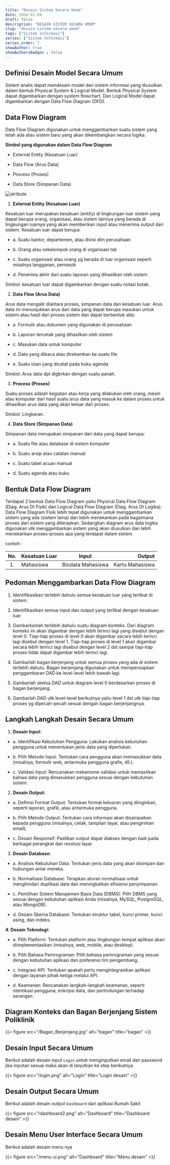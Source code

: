 ```yaml
---
title: "Desain Sistem Secara Umum"
date: 2024-01-04
draft: false
description: "DESAIN SISTEM SECARA UMUM"
slug: "desain-sistem-secara-umum"
tags: ["Sistem informasi"]
series: ["Sistem Informasi"]
series_order: 7
showAuthor: true
showAuthorsBadges : false
---
```


## Definisi Desain Model Secara Umum
Sistem analis dapat mendesain model dari sistem informasi yang diusulkan dalam bentuk Physical System & Logical Model. Bentuk Physical System dapat digambarkan dengan system flowchart. Dan Logical Model dapat digambarkan dengan Data Flow Diagram (DFD).

## Data Flow Diagram

Data Flow Diagram digunakan untuk menggambarkan suatu sistem yang telah ada atau sistem baru yang akan dikembangkan secara logika.

**Simbol yang digunakan dalam Data Flow Diagram**
+ External Entity (Kesatuan Luar)

+ Data Flow (Arus Data)

+ Process (Proses)

+ Data Store (Simpanan Data)

![atribute](https://123projectlab.com/wp-content/uploads/2020/01/DFD-Symbol1.jpg)


1. **External Entity (Kesatuan Luar)**

Kesatuan luar merupakan kesatuan (entity) di lingkungan luar sistem yang dapat berupa orang, organisasi, atau sistem lainnya yang berada di lingkungan luarnya yang akan memberikan input atau menerima output dari sistem. Kesatuan luar dapat berupa:
+ a. Suatu kantor, departemen, atau divisi dlm perusahaan

+ b. Orang atau sekelompok orang di organisasi tsb

+ c. Suatu organisasi atau orang yg berada di luar organisasi seperti misalnya langganan, pemasok

+ d. Penerima akhir dari suatu laporan yang dihasilkan oleh sistem

Simbol: kesatuan luar dapat digambarkan dengan suatu notasi kotak.

2. **Data Flow (Arus Data)**

Arus data mengalir diantara proses, simpanan data dan kesatuan luar. Arus data ini menunjukkan arus dari data yang dapat berupa masukan untuk sistem atau hasil dari proses sistem dan dapat berbentuk sbb:
+ a. Formulir atau dokumen yang digunakan di perusahaan

+ b. Laporan tercetak yang dihasilkan oleh sistem

+ c. Masukan data untuk komputer

+ d. Data yang dibaca atau direkamkan ke suatu file

+ e. Suatu isian yang dicatat pada buku agenda

Simbol: Arus data dpt digbrkan dengan suatu panah.

3. **Process (Proses)**

Suatu proses adalah kegiatan atau kerja yang dilakukan oleh orang, mesin atau komputer dari hasil suatu arus data yang masuk ke dalam proses untuk dihasilkan arus data yang akan keluar dari proses.

Simbol: Lingkaran.

4. **Data Store (Simpanan Data)**

Simpanan data merupakan simpanan dari data yang dapat berupa:
+ a. Suatu file atau database di sistem komputer

+ b. Suatu arsip atau catatan manual

+ c. Suatu tabel acuan manual

+ d. Suatu agenda atau buku




## Bentuk Data Flow Diagram

Terdapat 2 bentuk Data Flow Diagram yaitu Physical Data Flow Diagram (Diag. Arus Dt Fisik) dan Logical Data Flow Diagram (Diag. Arus Dt Logika). Data Flow Diagram Fisik lebih tepat digunakan untuk menggambarkan sistem yang ada (sistem lama) dan lebih menekankan pada bagaimana proses dari sistem yang diterapkan. Sedangkan diagram arus data logika digunakan utk menggambarkan sistem yang akan diusulkan dan lebih menekankan proses-proses apa yang terdapat dalam sistem.

contoh :

|No.|Kesatuan Luar | Input            | Output          |
|:-:|:-------------|:----------------:|----------------:|
|1. | Mahasiswa    |Biodata Mahasiswa |Kartu Mahasiswa  |

## Pedoman Menggambarkan Data Flow Diagram
1. Identifikasikan terlebih dahulu semua kesatuan luar yang terlibat di sistem.

2. Identifikasikan semua input dan output yang terlibat dengan kesatuan luar.

3. Gambarkanlah terlebih dahulu suatu diagram konteks. Dari diagram konteks ini akan digambar dengan lebih terinci lagi yang disebut dengan level 0. Tiap-tiap proses di level 0 akan digambar secara lebih terinci lagi disebut dengan level 1. Tiap-tiap proses di level 1 akan digambar secara lebih terinci lagi disebut dengan level 2 dst sampai tiap-tiap proses tidak dapat digambar lebih terinci lagi.

4. Gambarlah bagan berjenjang untuk semua proses yang ada di sistem terlebih dahulu. Bagan berjenjang digunakan untuk mempersiapkan penggambaran DAD ke level-level lebih bawah lagi.

5. Gambarlah sketsa DAD untuk diagram level 0 berdasarkan proses di bagan berjenjang.

6. Gambarlah DAD utk level-level berikutnya yaitu level 1 dst utk tiap-tiap proses yg dipecah-pecah sesuai dengan bagan berjenjangnya.

## Langkah Langkah Desain Secara Umum

1. **Desain Input:**

+ a. Identifikasi Kebutuhan Pengguna:
Lakukan analisis kebutuhan pengguna untuk menentukan jenis data yang diperlukan.

+ b. Pilih Metode Input:
Tentukan cara pengguna akan memasukkan data (misalnya, formulir web, antarmuka pengguna grafis, dll.).

+ c. Validasi Input:
Rencanakan mekanisme validasi untuk memastikan bahwa data yang dimasukkan pengguna sesuai dengan kebutuhan sistem.

2. **Desain Output:**

+ a. Definisi Format Output:
Tentukan format keluaran yang diinginkan, seperti laporan, grafik, atau antarmuka pengguna.

+ b. Pilih Metode Output:
Tentukan cara informasi akan disampaikan kepada pengguna (misalnya, cetak, tampilan layar, atau pengiriman email).

+ c. Desain Responsif:
Pastikan output dapat diakses dengan baik pada berbagai perangkat dan resolusi layar.

3. **Desain Database:**

+ a. Analisis Kebutuhan Data:
Tentukan jenis data yang akan disimpan dan hubungan antar mereka.

+ b. Normalisasi Database:
Terapkan aturan normalisasi untuk menghindari duplikasi data dan meningkatkan efisiensi penyimpanan.

+ c. Pemilihan Sistem Manajemen Basis Data (DBMS):
Pilih DBMS yang sesuai dengan kebutuhan aplikasi Anda (misalnya, MySQL, PostgreSQL, atau MongoDB).

+ d. Desain Skema Database:
Tentukan struktur tabel, kunci primer, kunci asing, dan indeks.

**4. Desain Teknologi:**

+ a. Pilih Platform:
Tentukan platform atau lingkungan tempat aplikasi akan diimplementasikan (misalnya, web, mobile, atau desktop).

+ b. Pilih Bahasa Pemrograman:
Pilih bahasa pemrograman yang sesuai dengan kebutuhan aplikasi dan preferensi tim pengembang.

+ c. Integrasi API:
Tentukan apakah perlu mengintegrasikan aplikasi dengan layanan pihak ketiga melalui API.

+ d. Keamanan:
Rencanakan langkah-langkah keamanan, seperti otentikasi pengguna, enkripsi data, dan perlindungan terhadap serangan.

## Diagram Konteks dan Bagan Berjenjang Sistem Poliklinik 

{{< figure src="/Bagan_Berjenjang.jpg" alt="bagan" title="bagan" >}}


## Desain Input Secara Umum
Berikut adalah desain input `Login` untuk menginputkan email dan password jika inputan sesuai maka akan di lanjutkan ke step berikutnya

{{< figure src="/login.png" alt="Login" title="Login desain" >}}

## Desain Output Secara Umum
Berikut adalah desain output `Dashboard` dari aplikasi Rumah Sakit

{{< figure src="/dashboard2.png" alt="Dashboard" title="Dashboard desain" >}}

## Desain Menu User Interface Secara Umum
Berikut adalah desain menu nya

{{< figure src="/menu ui.png" alt="Dashboard" title="Menu desain" >}}